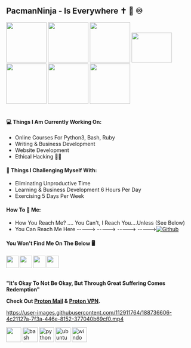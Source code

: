 ## PacmanNinja - Is Everywhere ✝ 👑 ♾️ 

<div id="header" align="left">
  <img src="https://media.giphy.com/media/V4NSR1NG2p0KeJJyr5/giphy-downsized.gif" width="108"/> 
  <img src="https://media.giphy.com/media/V4NSR1NG2p0KeJJyr5/giphy-downsized.gif" width="108"/>
  <img src="https://media.giphy.com/media/V4NSR1NG2p0KeJJyr5/giphy-downsized.gif" width="108"/>
  <img src="https://media.giphy.com/media/K5gvGAXBkRW9O/giphy.gif" width="108" height="80"/>
  <img src="https://media.giphy.com/media/V4NSR1NG2p0KeJJyr5/giphy-downsized.gif" width="108"/>
  <img src="https://media.giphy.com/media/V4NSR1NG2p0KeJJyr5/giphy-downsized.gif" width="108"/>
  <img src="https://media.giphy.com/media/V4NSR1NG2p0KeJJyr5/giphy-downsized.gif" width="108"/>
</div>
</div>
<br>

#### 💻 Things I Am Currently Working On: 
- Online Courses For Python3, Bash, Ruby
- Writing & Business Development
- Website Development
- Ethical Hacking 👨‍💻

#### :muscle: Things I Challenging Myself With:
- Eliminating Unproductive Time 
- Learning & Business Development 6 Hours Per Day
- Exercising 5 Days Per Week

#### How To 📧 Me:
- How You Reach Me? .... You Can't, I Reach You....Unless (See Below)
- You Can Reach Me Here -----> -----> -----> ----->[![Github](https://img.shields.io/badge/-Github-000?style=flat&logo=Github&logoColor=white)](https://github.com/PacmanNinja)

#### You Won't Find Me On The Below 🖥️
<img align="left" width="33px" src="https://cdn.jsdelivr.net/npm/simple-icons@v3/icons/twitter.svg" />
<img align="left" width="33px" src="https://cdn.jsdelivr.net/npm/simple-icons@v3/icons/linkedin.svg" />
<img align="left" width="33px" src="https://cdn.jsdelivr.net/npm/simple-icons@v3/icons/instagram.svg" />
<img align="left" width="33px" src="https://cdn.jsdelivr.net/npm/simple-icons@v3/icons/facebook.svg" />
<br>
<br>
<br>

**"It's Okay To Not Be Okay, But Through Great Suffering Comes Redemption"**

**Check Out [Proton Mail](https://proton.me/mail) & [Proton VPN](https://protonvpn.com).**

https://user-images.githubusercontent.com/112911764/188736606-4c21127a-7f3a-446e-8152-377040b69cf0.mp4

<p align="left">
<img src="https://www.vectorlogo.zone/logos/linux/linux-ar21.svg" height="40"></a>
<img src="https://img.shields.io/badge/BASH-4a5057.svg?style=for-the-badge&logo=gnu-bash&logoColor=4a5057&labelColor=ffffff" alt="bash" height="40"></a>
<img src="https://img.shields.io/badge/python-FFFF00.svg?style=for-the-badge&logo=python&logoColor=0768a8&labelColor=ffffff" alt="python" height="40"></a>
<img src="https://img.shields.io/badge/ubuntu-f7873b.svg?style=for-the-badge&logo=ubuntu&labelColor=ffffff&logoColor=f7873b" alt="ubuntu" height="40"></a>
<img src="https://img.shields.io/badge/windows-3795fa.svg?style=for-the-badge&logo=windows&logoColor=3795fa&labelColor=ffffff" alt="windows" height="40"></a>
<br>
